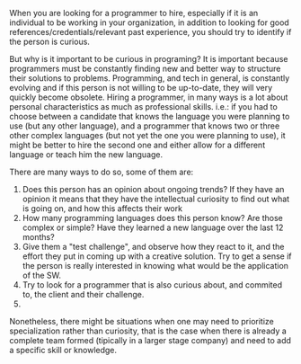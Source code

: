 When you are looking for a programmer to hire, especially if it is an individual to be working in your organization, in addition to looking for good references/credentials/relevant past experience, you should try to identify if the person is curious.

But why is it important to be curious in programing?
It is important because programmers must be constantly finding new and better way to structure their solutions to problems.
Programming, and tech in general, is constantly evolving and if this person is not willing to be up-to-date, they will very quickly become obsolete.
Hiring a programmer, in many ways is a lot about personal characteristics as much as professional skills. 
   i.e.: if you had to choose between a candidate that knows the language you were planning to use (but any other language), and a programmer that knows two or three other complex languages (but not yet the one you were planning to use), it might be better to hire the second one and either allow for a different language or teach him the new language.

There  are many ways to do so, some of them are:
  1. Does this person has an opinion about ongoing trends? If they have an opinion it means that they have the intellectual curiosity to find out what is going on, and how this affects their work
  2. How many programming languages does this person know? Are those complex or simple? Have they learned a new language over the last 12 months?
  3. Give them a "test challenge", and observe how they react to it, and the effort they put in coming up with a creative solution. Try to get a sense if the person is really interested in knowing what would be the application of the SW.
  4. Try to look for a programmer that is also curious about, and commited to, the client and their challenge.
  5. 
  
Nonetheless, there might be situations when one may need to prioritize specialization rather than curiosity, that is the case when there is already a complete team formed (tipically in a larger stage company) and need to add a specific skill or knowledge.
 
